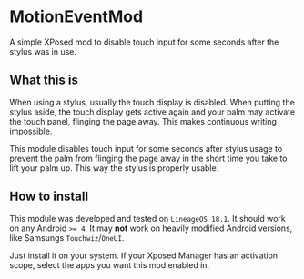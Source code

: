 # MotionEventMod

A simple XPosed mod to disable touch input for some seconds after the stylus was in use.

## What this is

When using a stylus, usually the touch display is disabled.
When putting the stylus aside, the touch display gets active again
and your palm may activate the touch panel, flinging the page away.
This makes continuous writing impossible.

This module disables touch input for some seconds after stylus usage
to prevent the palm from flinging the page away
in the short time you take to lift your palm up.
This way the stylus is properly usable.

## How to install

This module was developed and tested on `LineageOS 18.1`.
It should work on any Android `>= 4`.
It may **not** work on heavily modified Android versions,
like Samsungs `Touchwiz`/`OneUI`.

Just install it on your system.
If your Xposed Manager has an activation scope,
select the apps you want this mod enabled in.
